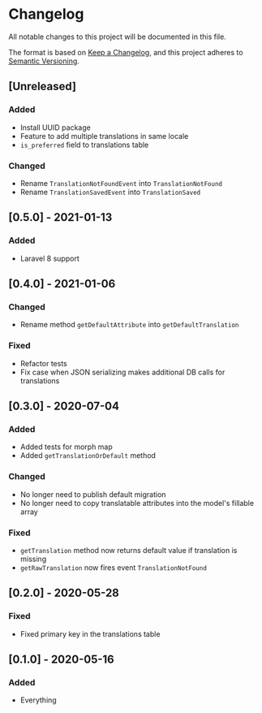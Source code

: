 # Changelog
All notable changes to this project will be documented in this file.

The format is based on [Keep a Changelog](https://keepachangelog.com/en/1.0.0/),
and this project adheres to [Semantic Versioning](https://semver.org/spec/v2.0.0.html).

## [Unreleased]
### Added
- Install UUID package
- Feature to add multiple translations in same locale
- `is_preferred` field to translations table

### Changed
- Rename `TranslationNotFoundEvent` into `TranslationNotFound`
- Rename `TranslationSavedEvent` into `TranslationSaved`

## [0.5.0] - 2021-01-13
### Added
- Laravel 8 support

## [0.4.0] - 2021-01-06
### Changed
- Rename method `getDefaultAttribute` into `getDefaultTranslation`

### Fixed
- Refactor tests
- Fix case when JSON serializing makes additional DB calls for translations

## [0.3.0] - 2020-07-04
### Added
- Added tests for morph map 
- Added `getTranslationOrDefault` method

### Changed
- No longer need to publish default migration
- No longer need to copy translatable attributes into the model's fillable array

### Fixed
- `getTranslation` method now returns default value if translation is missing
- `getRawTranslation` now fires event `TranslationNotFound`

## [0.2.0] - 2020-05-28
### Fixed
- Fixed primary key in the translations table

## [0.1.0] - 2020-05-16
### Added
- Everything
